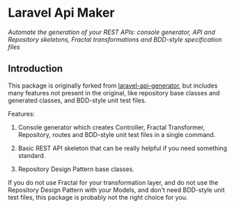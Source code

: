 # Laravel Api Maker

*Automate the generation of your REST APIs: console generator, API and Repository skeletons, Fractal transformations and BDD-style specification files*

## Introduction

This package is originally forked from [laravel-api-generator](https://github.com/arrilot/laravel-api-generator), but includes many features not present in the original, like repository base classes and generated classes, and BDD-style unit test files.

Features:

1. Console generator which creates Controller, Fractal Transformer, Repository, routes and BDD-style unit test files in a single command.

2. Basic REST API skeleton that can be really helpful if you need something standard.

3. Repository Design Pattern base classes.

If you do not use Fractal for your transformation layer, and do not use the Repository Design Pattern with your Models, and don't need BDD-style unit test files, this package is probably not the right choice for you.


